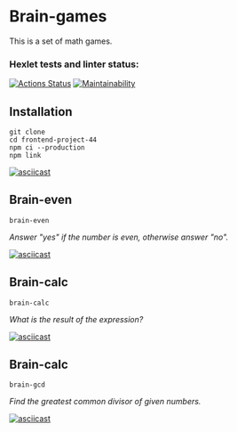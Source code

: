 # Brain-games

This is a set of math games.

### Hexlet tests and linter status:

[![Actions Status](https://github.com/yuriy-shulga/frontend-project-44/actions/workflows/hexlet-check.yml/badge.svg)](https://github.com/yuriy-shulga/frontend-project-44/actions)
[![Maintainability](https://api.codeclimate.com/v1/badges/195edfa15f643b0eb80a/maintainability)](https://codeclimate.com/github/yuriy-shulga/frontend-project-44/maintainability)

## Installation

```
git clone
cd frontend-project-44
npm ci --production
npm link
```

[![asciicast](https://asciinema.org/a/6o29WGbSiaRM8vX17o4BQgMUz.svg)](https://asciinema.org/a/6o29WGbSiaRM8vX17o4BQgMUz)

## Brain-even

```
brain-even
```

_Answer "yes" if the number is even, otherwise answer "no"._

[![asciicast](https://asciinema.org/a/hFo1mKPM7jOnbhy0bMEIf3mTu.svg)](https://asciinema.org/a/hFo1mKPM7jOnbhy0bMEIf3mTu)

## Brain-calc

```
brain-calc
```

_What is the result of the expression?_

[![asciicast](https://asciinema.org/a/uqo3aW5q4E22c7DVJYUNqXjsd.svg)](https://asciinema.org/a/uqo3aW5q4E22c7DVJYUNqXjsd)

## Brain-calc

```
brain-gcd
```

_Find the greatest common divisor of given numbers._

[![asciicast](https://asciinema.org/a/lYKgrmlU0DBKud5eSBmdjPDDB.svg)](https://asciinema.org/a/lYKgrmlU0DBKud5eSBmdjPDDB)
